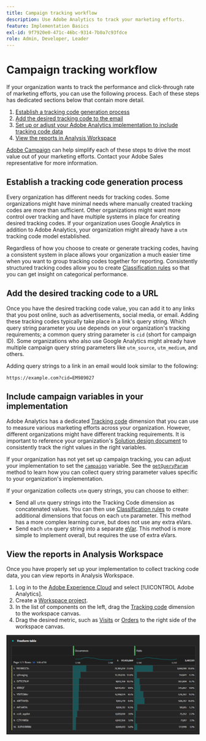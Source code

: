 ```yaml
---
title: Campaign tracking workflow
description: Use Adobe Analytics to track your marketing efforts.
feature: Implementation Basics
exl-id: 9f7920e0-471c-46bc-9314-7b0a7c93fdce
role: Admin, Developer, Leader
---
```

# Campaign tracking workflow

If your organization wants to track the performance and click-through rate of marketing efforts, you can use the following process. Each of these steps has dedicated sections below that contain more detail.

1. [Establish a tracking code generation process](#establish-a-tracking-code-generation-process)
1. [Add the desired tracking code to the email](#add-the-desired-tracking-code-to-the-email)
1. [Set up or adjust your Adobe Analytics implementation to include tracking code data](#include-campaign-variables-in-your-implementation)
1. [View the reports in Analysis Workspace](#view-the-reports-in-analysis-workspace)

[Adobe Campaign](https://business.adobe.com/products/campaign/adobe-campaign.html) can help simplify each of these steps to drive the most value out of your marketing efforts. Contact your Adobe Sales representative for more information. 

## Establish a tracking code generation process

Every organization has different needs for tracking codes. Some organizations might have minimal needs where manually created tracking codes are more than sufficient. Other organizations might want more control over tracking and have multiple systems in place for creating desired tracking codes. If your organization uses Google Analytics in addition to Adobe Analytics, your organization might already have a `utm` tracking code model established.

Regardless of how you choose to create or generate tracking codes, having a consistent system in place allows your organization a much easier time when you want to group tracking codes together for reporting. Consistently structured tracking codes allow you to create [Classification rules](/help/components/classifications/crb/classification-rule-builder.md) so that you can get insight on categorical performance.

## Add the desired tracking code to a URL

Once you have the desired tracking code value, you can add it to any links that you post online, such as advertisements, social media, or email. Adding these tracking codes typically take place in a link's query string. Which query string parameter you use depends on your organization's tracking requirements; a common query string parameter is `cid` (short for campaign ID). Some organizations who also use Google Analytics might already have multiple campaign query string parameters like `utm_source`, `utm_medium`, and others.

Adding query strings to a link in an email would look similar to the following:

```text
https://example.com?cid=EM989027
```

## Include campaign variables in your implementation

Adobe Analytics has a dedicated [Tracking code](/help/components/dimensions/tracking-code.md) dimension that you can use to measure various marketing efforts across your organization. However, different organizations might have different tracking requirements. It is important to reference your organization's [Solution design document](../prepare/solution-design.md) to consistently track the right values in the right variables.

If your organization has not yet set up campaign tracking, you can adjust your implementation to set the [`campaign`](/help/implement/vars/page-vars/campaign.md) variable. See the [`getQueryParam`](/help/implement/vars/plugins/getqueryparam.md) method to learn how you can collect query string parameter values specific to your organization's implementation.

If your organization collects `utm` query strings, you can choose to either:

* Send all `utm` query strings into the Tracking Code dimension as concatenated values. You can then use [Classification rules](/help/components/classifications/crb/classification-rule-builder.md) to create additional dimensions that focus on each `utm` parameter. This method has a more complex learning curve, but does not use any extra eVars.
* Send each `utm` query string into a separate [eVar](/help/components/dimensions/evar.md). This method is more simple to implement overall, but requires the use of extra eVars.

## View the reports in Analysis Workspace

Once you have properly set up your implementation to collect tracking code data, you can view reports in Analysis Workspace.

1. Log in to the [Adobe Experience Cloud](https://experience.adobe.com) and select [!UICONTROL Adobe Analytics].
1. Create a [Workspace project](/help/analyze/analysis-workspace/build-workspace-project/freeform-overview.md).
1. In the list of components on the left, drag the [Tracking code](/help/components/dimensions/tracking-code.md) dimension to the workspace canvas.
1. Drag the desired metric, such as [Visits](/help/components/metrics/visits.md) or [Orders](/help/components/metrics/orders.md) to the right side of the workspace canvas.

![Campaign tracking report](../assets/campaign-tracking-report.png)
